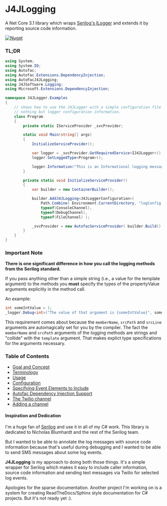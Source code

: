 # J4JLogging

A Net Core 3.1 library which wraps [Serilog's ILogger](https://github.com/serilog/serilog) and extends it by
reporting source code information.

[![Nuget](https://img.shields.io/nuget/v/J4JSoftware.Logging?style=flat-square)](https://www.nuget.org/packages/J4JSoftware.Logging/)


### TL;DR

```csharp
using System;
using System.IO;
using Autofac;
using Autofac.Extensions.DependencyInjection;
using AutoFacJ4JLogging;
using J4JSoftware.Logging;
using Microsoft.Extensions.DependencyInjection;

namespace J4JLogger.Examples
{
    // shows how to use the J4JLogger with a simple configuration file containing
    // nothing but logger configuration information.
    class Program
    {
        private static IServiceProvider _svcProvider;

        static void Main(string[] args)
        {
            InitializeServiceProvider();

            var logger = _svcProvider.GetRequiredService<IJ4JLogger>();
            logger.SetLoggedType<Program>();

            logger.Information("This is an Informational logging message");
        }

        private static void InitializeServiceProvider()
        {
            var builder = new ContainerBuilder();

            builder.AddJ4JLogging<J4JLoggerConfiguration>(
                Path.Combine( Environment.CurrentDirectory, "logConfig.json" ),
                typeof(ConsoleChannel),
                typeof(DebugChannel),
                typeof(FileChannel) );

            _svcProvider = new AutofacServiceProvider( builder.Build() );
        }
    }
}
```
### Important Note
**There is one significant difference in how you call the logging methods
from the Serilog standard.** 

If you pass anything other than a simple string (i.e., a value 
for the template argument) to the methods you **must** specify the types of 
the propertyValue arguments explicitly in the method call. 

An example:

```csharp
int someIntValue = 1;
_logger.Debug<int>("The value of that argument is {someIntValue}", someIntValue);
```
This requirement comes about because the `memberName`, `srcPath` and `srcLine` 
arguments are automagically set for you by the compiler. The fact the 
`memberName` and `srcPath` arguments of the logging methods are strings and
"collide" with the `template` argument. That makes explict type 
specifications for the arguments necessary.

### Table of Contents

- [Goal and Concept](docs/goal-concept.md)
- [Terminology](docs/terminology.md)
- [Usage](docs/usage.md)
- [Configuration](docs/configuration.md)
- [Specifying Event Elements to Include](docs/elements.md)
- [Autofac Dependency Injection Support](docs/autofac.md)
- [The Twilio channel](docs/twilio.md)
- [Adding a channel](docs/channel.md)

#### Inspiration and Dedication

I'm a huge fan of [Serilog](https://serilog.net/) and use it in all of my 
C# work. This library is dedicated to Nicholas Blumhardt and the rest of
the Serilog team.

But I wanted to be able to annotate the log messages with source code information because that's 
useful during debugging and I wanted to be able to send SMS messages about some log events.

**J4JLogging** is my approach to doing both those things. It's a simple wrapper for Serilog 
which makes it easy to include caller information, source code information and sending text 
messages via Twilio for selected log events.

Apologies for the sparse documentation. Another project I'm working on is a system for 
creating ReadTheDocs/Sphinx style documentation for C# projects. But it's not ready yet :).
